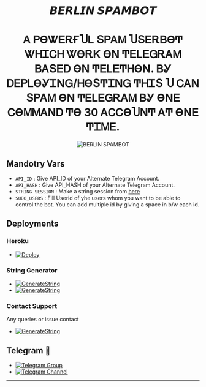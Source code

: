 <h1 align="center">
  <b> 𝘽𝙀𝙍𝙇𝙄𝙉 𝙎𝙋𝘼𝙈𝘽𝙊𝙏 </b>
</h1>
<h1 align="center">
  <b>Ꭺ ᏢϴᏔᎬᎡҒႮᏞ ՏᏢᎪᎷ ႮՏᎬᎡᏴϴͲ ᏔᎻᏆᏟᎻ ᏔϴᎡᏦ ϴΝ ͲᎬᏞᎬᏀᎡᎪᎷ ᏴᎪՏᎬᎠ ϴΝ ͲᎬᏞᎬͲᎻϴΝ. ᏴᎽ ᎠᎬᏢᏞϴᎽᏆΝᏀ/ᎻϴՏͲᏆΝᏀ ͲᎻᏆՏ Ⴎ ᏟᎪΝ ՏᏢᎪᎷ ϴΝ ͲᎬᏞᎬᏀᎡᎪᎷ ᏴᎽ ϴΝᎬ ᏟϴᎷᎷᎪΝᎠ Ͳϴ 30 ᎪᏟᏟϴႮΝͲ ᎪͲ ϴΝᎬ ͲᏆᎷᎬ.</b>
</h1>
<p align="center">
  <img src="https://te.legra.ph/file/84ba366dd4bd8fbd416de.jpg" alt="BERLIN SPAMBOT">
</p>


## Mandotry Vars 

   - `API_ID` :  Give API_ID of your Alternate Telegram Account.
   - `API_HASH` :  Give API_HASH of your Alternate Telegram Account.
   - `STRING SESSION` :  Make a string session from [here](https://replit.com/@SAJALMAURYA/Berlin-Spambot#main.py)
   - `SUDO_USERS` :  Fill Userid of yhe users whom you want to be able to control the bot. You can add multiple id by giving a space in b/w each id.


## Deployments

### Heroku

- [![Deploy](https://www.herokucdn.com/deploy/button.svg)](https://dashboard.heroku.com/new?button-url=https%3A%2F%2Fgithub.com%2Fsajalrock%2FBerlin-Spambot&template=https%3A%2F%2Fgithub.com%2Fsajalrock%2FBerlin-Spambot)

### String Generator
- [![GenerateString](https://img.shields.io/badge/repl.it-generateString-yellowgreen)](https://replit.com/@SAJALMAURYA/Berlin-Spambot#main.py)
- [![GenerateString](https://img.shields.io/badge/TELEGRAM%20BOT-genString-bluevoilet)](https://t.me/sessiongenro_bot)

### Contact Support
Any queries or issue contact 
- [![GenerateString](https://img.shields.io/badge/DM-ME-red)](https://t.me/nouseridfound_bot)

## Telegram 🏪
- [![Telegram Group](https://img.shields.io/badge/Telegram-Group-brightgreen)](https://t.me/BERLINGODSPAM)
- [![Telegram Channel](https://img.shields.io/badge/Telegram-Channel-brightgreen)](https://t.me/BERLINSPAM)

------
